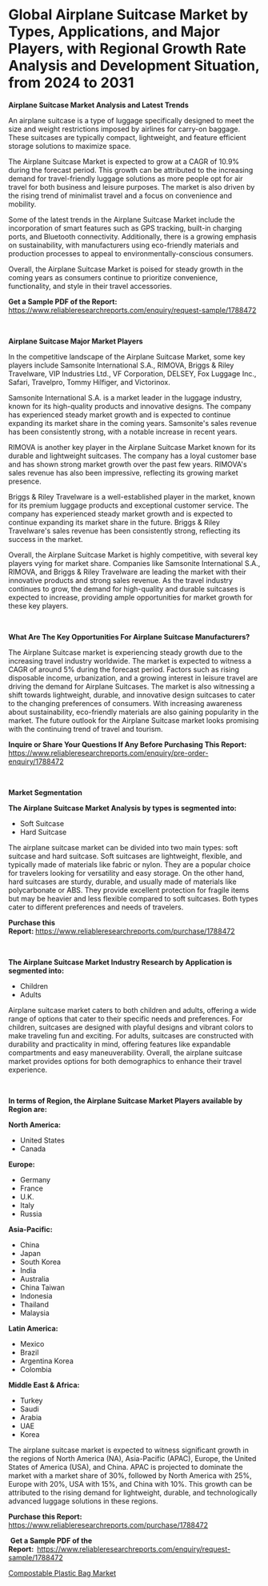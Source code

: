 <p><h1>Global Airplane Suitcase Market by Types, Applications, and Major Players, with Regional Growth Rate Analysis and Development Situation, from 2024 to 2031</h1></p><p><strong>Airplane Suitcase Market Analysis and Latest Trends</strong></p>
<p><p>An airplane suitcase is a type of luggage specifically designed to meet the size and weight restrictions imposed by airlines for carry-on baggage. These suitcases are typically compact, lightweight, and feature efficient storage solutions to maximize space.</p><p>The Airplane Suitcase Market is expected to grow at a CAGR of 10.9% during the forecast period. This growth can be attributed to the increasing demand for travel-friendly luggage solutions as more people opt for air travel for both business and leisure purposes. The market is also driven by the rising trend of minimalist travel and a focus on convenience and mobility.</p><p>Some of the latest trends in the Airplane Suitcase Market include the incorporation of smart features such as GPS tracking, built-in charging ports, and Bluetooth connectivity. Additionally, there is a growing emphasis on sustainability, with manufacturers using eco-friendly materials and production processes to appeal to environmentally-conscious consumers.</p><p>Overall, the Airplane Suitcase Market is poised for steady growth in the coming years as consumers continue to prioritize convenience, functionality, and style in their travel accessories.</p></p>
<p><strong>Get a Sample PDF of the Report:&nbsp;</strong> <a href="https://www.reliableresearchreports.com/enquiry/request-sample/1788472">https://www.reliableresearchreports.com/enquiry/request-sample/1788472</a></p>
<p>&nbsp;</p>
<p><strong>Airplane Suitcase Major Market Players</strong></p>
<p><p>In the competitive landscape of the Airplane Suitcase Market, some key players include Samsonite International S.A., RIMOVA, Briggs & Riley Travelware, VIP Industries Ltd., VF Corporation, DELSEY, Fox Luggage Inc., Safari, Travelpro, Tommy Hilfiger, and Victorinox.</p><p>Samsonite International S.A. is a market leader in the luggage industry, known for its high-quality products and innovative designs. The company has experienced steady market growth and is expected to continue expanding its market share in the coming years. Samsonite's sales revenue has been consistently strong, with a notable increase in recent years.</p><p>RIMOVA is another key player in the Airplane Suitcase Market known for its durable and lightweight suitcases. The company has a loyal customer base and has shown strong market growth over the past few years. RIMOVA's sales revenue has also been impressive, reflecting its growing market presence.</p><p>Briggs & Riley Travelware is a well-established player in the market, known for its premium luggage products and exceptional customer service. The company has experienced steady market growth and is expected to continue expanding its market share in the future. Briggs & Riley Travelware's sales revenue has been consistently strong, reflecting its success in the market.</p><p>Overall, the Airplane Suitcase Market is highly competitive, with several key players vying for market share. Companies like Samsonite International S.A., RIMOVA, and Briggs & Riley Travelware are leading the market with their innovative products and strong sales revenue. As the travel industry continues to grow, the demand for high-quality and durable suitcases is expected to increase, providing ample opportunities for market growth for these key players.</p></p>
<p>&nbsp;</p>
<p><strong>What Are The Key Opportunities For Airplane Suitcase Manufacturers?</strong></p>
<p><p>The Airplane Suitcase market is experiencing steady growth due to the increasing travel industry worldwide. The market is expected to witness a CAGR of around 5% during the forecast period. Factors such as rising disposable income, urbanization, and a growing interest in leisure travel are driving the demand for Airplane Suitcases. The market is also witnessing a shift towards lightweight, durable, and innovative design suitcases to cater to the changing preferences of consumers. With increasing awareness about sustainability, eco-friendly materials are also gaining popularity in the market. The future outlook for the Airplane Suitcase market looks promising with the continuing trend of travel and tourism.</p></p>
<p><strong>Inquire or Share Your Questions If Any Before Purchasing This Report:</strong> <a href="https://www.reliableresearchreports.com/enquiry/pre-order-enquiry/1788472">https://www.reliableresearchreports.com/enquiry/pre-order-enquiry/1788472</a></p>
<p>&nbsp;</p>
<p><strong>Market Segmentation</strong></p>
<p><strong>The Airplane Suitcase Market Analysis by types is segmented into:</strong></p>
<p><ul><li>Soft Suitcase</li><li>Hard Suitcase</li></ul></p>
<p><p>The airplane suitcase market can be divided into two main types: soft suitcase and hard suitcase. Soft suitcases are lightweight, flexible, and typically made of materials like fabric or nylon. They are a popular choice for travelers looking for versatility and easy storage. On the other hand, hard suitcases are sturdy, durable, and usually made of materials like polycarbonate or ABS. They provide excellent protection for fragile items but may be heavier and less flexible compared to soft suitcases. Both types cater to different preferences and needs of travelers.</p></p>
<p><strong>Purchase this Report:&nbsp;</strong><a href="https://www.reliableresearchreports.com/purchase/1788472">https://www.reliableresearchreports.com/purchase/1788472</a></p>
<p>&nbsp;</p>
<p><strong>The Airplane Suitcase Market Industry Research by Application is segmented into:</strong></p>
<p><ul><li>Children</li><li>Adults</li></ul></p>
<p><p>Airplane suitcase market caters to both children and adults, offering a wide range of options that cater to their specific needs and preferences. For children, suitcases are designed with playful designs and vibrant colors to make traveling fun and exciting. For adults, suitcases are constructed with durability and practicality in mind, offering features like expandable compartments and easy maneuverability. Overall, the airplane suitcase market provides options for both demographics to enhance their travel experience.</p></p>
<p>&nbsp;</p>
<p><strong>In terms of Region, the Airplane Suitcase Market Players available by Region are:</strong></p>
<p>
    <p> <strong> North America: </strong>
        <ul>
            <li>United States</li>
            <li>Canada</li>
        </ul>
        </p> 
    <p> <strong> Europe: </strong>
        <ul>
            <li>Germany</li>
            <li>France</li>
            <li>U.K.</li>
            <li>Italy</li>
            <li>Russia</li>
        </ul>
        </p> 
    <p> <strong> Asia-Pacific: </strong>
        <ul>
            <li>China</li>
            <li>Japan</li>
            <li>South Korea</li>
            <li>India</li>
            <li>Australia</li>
            <li>China Taiwan</li>
            <li>Indonesia</li>
            <li>Thailand</li>
            <li>Malaysia</li>
        </ul>
        </p> 
    <p> <strong> Latin America: </strong>
        <ul>
            <li>Mexico</li>
            <li>Brazil</li>
            <li>Argentina Korea</li>
            <li>Colombia</li>
        </ul>
        </p> 
    <p> <strong> Middle East & Africa: </strong>
        <ul>
            <li>Turkey</li>
            <li>Saudi</li>
            <li>Arabia</li>
            <li>UAE</li>
            <li>Korea</li>
        </ul>
    </p>
    </p>
<p><p>The airplane suitcase market is expected to witness significant growth in the regions of North America (NA), Asia-Pacific (APAC), Europe, the United States of America (USA), and China. APAC is projected to dominate the market with a market share of 30%, followed by North America with 25%, Europe with 20%, USA with 15%, and China with 10%. This growth can be attributed to the rising demand for lightweight, durable, and technologically advanced luggage solutions in these regions.</p></p>
<p><strong>Purchase this Report: </strong><a href="https://www.reliableresearchreports.com/purchase/1788472">https://www.reliableresearchreports.com/purchase/1788472</a></p>
<p>&nbsp;<strong>Get a Sample PDF of the Report:&nbsp;&nbsp;</strong><a href="https://www.reliableresearchreports.com/enquiry/request-sample/1788472">https://www.reliableresearchreports.com/enquiry/request-sample/1788472</a></p>
<p><strong></strong></p>
<p><p><a href="https://github.com/YashRP12/Market-Research-Report-List-3/blob/main/compostable-plastic-bag-market.md">Compostable Plastic Bag Market</a></p></p>